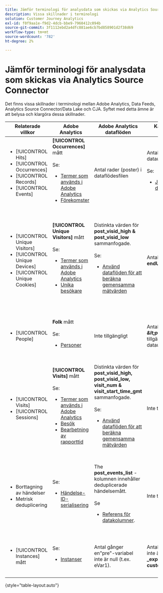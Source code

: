 ```yaml
---
title: Jämför terminologi för analysdata som skickas via Analytics Source Connector
description: Vissa skillnader i terminologi
solution: Customer Journey Analytics
exl-id: f0f9aa1e-f9d2-4dcb-bbe9-7960412c094b
source-git-commit: 3f1112ebd2a4dfc881ae6cb7bd858901d2f38d69
workflow-type: tm+mt
source-wordcount: '782'
ht-degree: 2%

---
```


# Jämför terminologi för analysdata som skickas via Analytics Source Connector

Det finns vissa skillnader i terminologi mellan Adobe Analytics, Data Feeds, Analytics Source Connector/Data Lake och CJA. Syftet med detta ämne är att belysa och klargöra dessa skillnader.

| Relaterade villkor | Adobe Analytics | Adobe Analytics dataflöden | Källanslutning/datasjön för analyser | CJA | Anteckningar |
|---|---|---|---|---|---|
| <ul><li>[!UICONTROL Hits]</li><li>[!UICONTROL Occurrences]</li><li>[!UICONTROL Records]</li><li>[!UICONTROL Events]</li></ul> | **[!UICONTROL Occurrences]** mått<br><br>Se:<ul><li>[Termer som används i Adobe Analytics](https://experienceleague.adobe.com/docs/analytics/technotes/terms.html?lang=en)</li><li>[Förekomster](https://experienceleague.adobe.com/docs/analytics/components/metrics/occurrences.html?lang=en)</li></ul> | Antal rader (poster) i dataflödesfilen | Antal rader (poster) i datauppsättningen<br><br>Se:<ul><li>[Jämför dina Adobe Analytics-data med CJA-data](https://experienceleague.adobe.com/docs/analytics-platform/using/troubleshooting/compare.html?lang=en)</li></ul> | **[!UICONTROL Events]** mått | <ul><li>&quot;Hit&quot; och &quot;instance&quot; är synonyma i Adobe Analytics.</li><li>Se _Anpassade händelser_ nedan.</li><li>Vissa data filtreras när de skickas via Analytics Source Connector till AEP. Se [Jämför dina Adobe Analytics-data med CJA-data](https://experienceleague.adobe.com/docs/analytics-platform/using/troubleshooting/compare.html?lang=en) |
| <ul><li>[!UICONTROL Unique Visitors]</li><li>[!UICONTROL Unique Devices]</li><li>[!UICONTROL Unique Cookies]</li></ul> | **[!UICONTROL Unique Visitors]** mått<br><br>Se:<ul><li>[Termer som används i Adobe Analytics](https://experienceleague.adobe.com/docs/analytics/technotes/terms.html?lang=en)</li><li>[Unika besökare](https://experienceleague.adobe.com/docs/analytics/components/metrics/unique-visitors.html?lang=en)</li></ul> | Distinkta värden för **post\_visid\_high &amp; post\_visid\_low** sammanfogade.<br><br>Se:<ul><li>[Använd dataflöden för att beräkna gemensamma mätvärden](https://experienceleague.adobe.com/docs/analytics/export/analytics-data-feed/data-feed-contents/datafeeds-calculate.html?lang=en)</li></ul> | Antal distinkt för **endUserID:n.\_experience.aaid.id** | **Folk** om **endUserID:n.\_experience.aaid.id** väljs som person-ID. | <ul><li>En person i Adobe Analytics är vanligtvis kopplad till en enhets-ID, till exempel en cookie. AAID är den primära enhetsidentifieraren i Adobe Analytics, inte ECID. Se även [STÖD, ECID, AACUSTOMID och Analytics Source Connector](https://experienceleague.adobe.com/docs/analytics-platform/using/compare-aa-cja/cja-aa-comparison/aaid-ecid-adc.html).</li><li>&quot;Besökaren&quot; är inte ett körklart mått i CJA. Men om du väljer **endUserID:n.\_experience.aaid.id** som Person-ID är personmåttet i CJA ungefär detsamma som för unika besökare i Adobe Analytics.</li></ul> |
| <ul><li>[!UICONTROL People]</li></ul> | **Folk** mått<br><br> Se:<ul><li>[Personer](https://experienceleague.adobe.com/docs/analytics/components/metrics/people.html?lang=en)</li></ul> | Inte tillgängligt | Antal distinkt för **_\&lt;path>_.stitchedId**(endast tillgängligt i sammanfogade datauppsättningar) | **Folk** mått | <ul><li>Personmåttet i CJA är antalet som skiljer sig från person-ID:n. Beroende på vad du väljer som person-ID i CJA-anslutningen kan personmåttet betyda olika saker.</ul></li> |
| <ul><li>[!UICONTROL Visits]</li><li>[!UICONTROL Sessions]</li></ul> | **[!UICONTROL Visits]** mått<br><br>Se:<ul><li>[Termer som används i Adobe Analytics](https://experienceleague.adobe.com/docs/analytics/technotes/terms.html?lang=en)</li><li>[Besök](https://experienceleague.adobe.com/docs/analytics/components/metrics/visits.html?lang=en)</li><li>[Bearbetning av rapporttid](https://experienceleague.adobe.com/docs/analytics/components/virtual-report-suites/vrs-report-time-processing.html?lang=en)</ul></li> | Distinkta värden för **post\_visid\_high, post\_visid\_low, visit\_num &amp; visit\_start\_time\_gmt** sammanfogade.<br><br>Se:<ul><li>[Använd dataflöden för att beräkna gemensamma mätvärden](https://experienceleague.adobe.com/docs/analytics/export/analytics-data-feed/data-feed-contents/datafeeds-calculate.html?lang=en)</li></ul> | Inte tillgängligt | **Sessioner** mått | <ul><li>Med rapporttidsbearbetning i Adobe Analytics virtuella rapportsviter och CJA-datavyer kan konceptet med besök (session) konfigureras. Besöksantalet kan därför variera mellan olika miljöer beroende på vilken definition som används. Se även [Jämför databearbetning i Adobe Analytics- och CJA-rapporteringsfunktioner](https://experienceleague.adobe.com/docs/analytics-platform/using/compare-aa-cja/cja-aa-comparison/data-processing-comparisons.html?lang=en) och [Virtuella rapportsviter, datavyer, AEP-sandlådor och Analytics Source Connector](https://experienceleague.adobe.com/docs/analytics-platform/using/compare-aa-cja/cja-aa-comparison/vrs-dataview-sandbox-adc.html?lang=en). | <ul><li>Anpassade händelser</li><li>Slutförda händelser</li></ul> | Anpassade händelser 1-1000 | **post\_events\_list**<br><br> Se:<ul><li>[Använd dataflöden för att beräkna gemensamma mätvärden](https://experienceleague.adobe.com/docs/analytics/export/analytics-data-feed/data-feed-contents/datafeeds-calculate.html?lang=en) | **\_experience.analytics.<ul>event1to100.event1 **via<br>** event901to1000.event1000 **</ul> | **\_experience.analytics.<ul>event1to100.event1 **via<br>** event901to1000.event1000 **</ul> | <ul><li>En&quot;event&quot; i Adobe Analytics är en [Händelsen Slutfört](https://experienceleague.adobe.com/docs/analytics/components/metrics/custom-events.html?lang=en) (anpassad händelse) som har angetts i en Adobe Analytics-bildbegäran (serveranrop för datainsamling).</ul> |
| <ul><li>Borttagning av händelser</li><li>Metrisk deduplicering</ul></li> | Se:<ul><li>[Händelse-ID-serialisering](https://experienceleague.adobe.com/docs/analytics/implementation/vars/page-vars/events/event-serialization.html?lang=en)</li></ul> | The **post_events_list** -kolumnen innehåller deduplicerade händelsemått.<br><br>Se <ul><li>[Referens för datakolumner](https://experienceleague.adobe.com/docs/analytics/export/analytics-data-feed/data-feed-contents/datafeeds-reference.html?lang=en). </ul></li> | Inte tillgängligt | Se:<ul><li>[Komponentinställningar för måttborttagning av dubbletter](https://experienceleague.adobe.com/docs/analytics-platform/using/cja-dataviews/component-settings/metric-deduplication.html?lang=en) | <ul><li>Händelse-/metrisk borttagning av dubbletter i Adobe Analytics skiljer sig något från CJA. I Adobe Analytics sker borttagning av dubbletter vid databearbetningstid. I CJA sker borttagning av dubbletter vid rapportkörning, vilket ger större flexibilitet. Ej duplicerade mätvärden kan skilja sig något mellan Adobe Analytics och CJA.</li></ul> |
| <ul><li>[!UICONTROL Instances] mått</li></ul> | Se:<ul><li>[Instanser](https://experienceleague.adobe.com/docs/analytics/components/metrics/instances.html?lang=en) | Antal gånger en&quot;pre&quot;-variabel inte är null (t.ex. eVar1). | Antal gånger en &quot;mid&quot;-variabel inte är null (t.ex. **\_experience.analytics.<br>customDimensions.eVars.eVar1**). | Du kan skapa **Instanser** mått efter [skapa mätvärden från eVar.](https://experienceleague.adobe.com/docs/analytics-platform/using/cja-dataviews/data-views-usecases.html) | <ul><li>[!UICONTROL Instances] är vanligtvis associerat med prop- och eVar-kolumner för att avgöra hur många gånger variabeln har angetts. |

{style="table-layout:auto"}